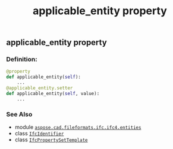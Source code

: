 ﻿---
title: applicable_entity property
second_title: Aspose.CAD for Python via .NET API References
description: 
type: docs
weight: 30
url: /python-net/aspose.cad.fileformats.ifc.ifc4.entities/ifcpropertysettemplate/applicable_entity/
is_root: false
---

## applicable_entity property

### Definition:
```python
@property
def applicable_entity(self):
    ...
@applicable_entity.setter
def applicable_entity(self, value):
    ...
```

### See Also
* module [`aspose.cad.fileformats.ifc.ifc4.entities`](../../)
* class [`IfcIdentifier`](/cad/python-net/aspose.cad.fileformats.ifc.ifc4.types/ifcidentifier)
* class [`IfcPropertySetTemplate`](/cad/python-net/aspose.cad.fileformats.ifc.ifc4.entities/ifcpropertysettemplate)
